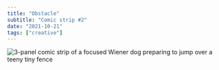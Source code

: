 ```yaml
---
title: "Obstacle"
subtitle: "Comic strip #2"
date: "2021-10-21"
tags: ["creative"]
---
```


![3-panel comic strip of a focused Wiener dog preparing to jump over a teeny tiny fence](/img/20211021-obstacle.webp)

